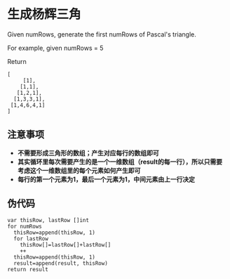# 生成杨辉三角

Given numRows, generate the first numRows of Pascal's triangle.

For example, given numRows = 5

Return
```
[
     [1],
    [1,1],
   [1,2,1],
  [1,3,3,1],
 [1,4,6,4,1]
]
```
## 注意事项
- **不需要形成三角形的数组；产生对应每行的数组即可**
- **其实循环里每次需要产生的是一个一维数组（result的每一行），所以只需要考虑这个一维数组里的每个元素如何产生即可**
- **每行的第一个元素为1，最后一个元素为1，中间元素由上一行决定**

## 伪代码
```
var thisRow, lastRow []int
for numRows
  thisRow=append(thisRow, 1)
  for lastRow
    thisRow[]=lastRow[]+lastRow[]
    ++
  thisRow=append(thisRow, 1)
  result=append(result, thisRow)
return result
```
